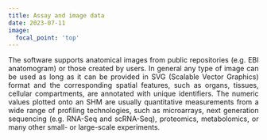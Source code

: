 ```yaml
---
title: Assay and image data
date: 2023-07-11
image:
  focal_point: 'top'
---
```


<p align="justify">
The software supports anatomical images from public repositories (e.g. EBI anatomogram) or those created by users. In general any type of image can be used as long as it can be provided in SVG (Scalable Vector Graphics) format and the corresponding spatial features, such as organs, tissues, cellular compartments, are annotated with unique identifiers. The numeric values plotted onto an SHM are usually quantitative measurements from a wide range of profiling technologies, such as microarrays, next generation sequencing (e.g. RNA-Seq and scRNA-Seq), proteomics, metabolomics, or many other small- or large-scale experiments.
</p>

